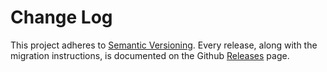 # Change Log

This project adheres to [Semantic Versioning](http://semver.org/).
Every release, along with the migration instructions, is documented on the Github [Releases](https://github.com/ntucker/with-hook/releases) page.
